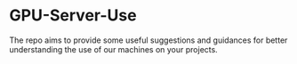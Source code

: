 # GPU-Server-Use
The repo aims to provide some useful suggestions and guidances for better understanding the use of our machines on your projects.
